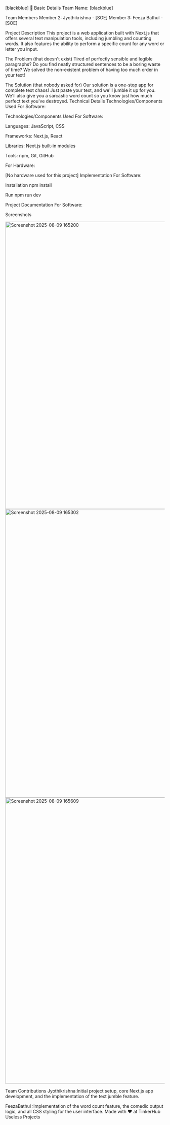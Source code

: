 [blackblue] 🎯
Basic Details
Team Name: [blackblue]

Team Members
Member 2: Jyothikrishna - [SOE]
Member 3: Feeza Bathul - [SOE]

Project Description
This project is a web application built with Next.js that offers several text manipulation tools, including jumbling and counting words. It also features the ability to perform a specific count for any word or letter you input.

The Problem (that doesn't exist)
Tired of perfectly sensible and legible paragraphs? Do you find neatly structured sentences to be a boring waste of time? We solved the non-existent problem of having too much order in your text!

The Solution (that nobody asked for)
Our solution is a one-stop app for complete text chaos! Just paste your text, and we'll jumble it up for you. We'll also give you a sarcastic word count so you know just how much perfect text you've destroyed.
Technical Details
Technologies/Components Used
For Software:

Technologies/Components Used
For Software:

Languages: JavaScript, CSS

Frameworks: Next.js, React

Libraries: Next.js built-in modules

Tools: npm, Git, GitHub

For Hardware:

[No hardware used for this project]
Implementation
For Software:

Installation
npm install

Run
npm run dev

Project Documentation
For Software:

Screenshots 

<img width="1857" height="906" alt="Screenshot 2025-08-09 165200" src="https://github.com/user-attachments/assets/bc5a36df-ee65-475d-962a-5dc71c2908d5" />

<img width="1857" height="910" alt="Screenshot 2025-08-09 165302" src="https://github.com/user-attachments/assets/1073acdf-b30f-4ac3-baf1-b1006ae4608d" />

<img width="1863" height="902" alt="Screenshot 2025-08-09 165609" src="https://github.com/user-attachments/assets/634607fd-8cb9-44ec-86f3-ace9b692fbbe" />



Team Contributions
Jyothikrishna:Initial project setup, core Next.js app development, and the implementation of the text jumble feature.

 FeezaBathul :Implementation of the word count feature, the comedic output logic, and all CSS styling for the user interface.
Made with ❤ at TinkerHub Useless Projects
